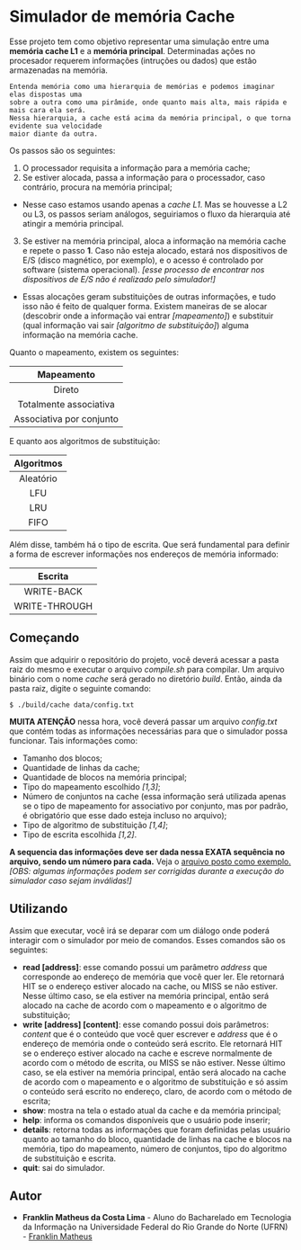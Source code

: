 # Simulador de memória Cache

Esse projeto tem como objetivo representar uma simulação entre uma **memória cache L1** e a **memória principal**.
Determinadas ações no procesador requerem informações (intruções ou dados) que estão armazenadas na memória. 

```
Entenda memória como uma hierarquia de memórias e podemos imaginar elas dispostas uma 
sobre a outra como uma pirâmide, onde quanto mais alta, mais rápida e mais cara ela será. 
Nessa hierarquia, a cache está acima da memória principal, o que torna evidente sua velocidade 
maior diante da outra.
```
Os passos são os seguintes:

1. O processador requisita a informação para a memória cache;
2. Se estiver alocada, passa a informação para o processador, caso contrário, procura na memória principal;
  * Nesse caso estamos usando apenas a *cache L1*. Mas se houvesse a L2 ou L3, os passos seriam análogos, seguiriamos o fluxo da hierarquia até atingir a memória principal.
3. Se estiver na memória principal, aloca a informação na memória cache e repete o passo **1**. Caso não esteja alocado, estará nos dispositivos de E/S (disco magnético, por exemplo), e o acesso é controlado por software (sistema operacional). *[esse processo de encontrar nos dispositivos de E/S não é realizado pelo simulador!]*

+ Essas alocações geram substituições de outras informações, e tudo isso não é feito de qualquer forma. Existem maneiras de se alocar (descobrir onde a informação vai entrar *[mapeamento]*) e substituir (qual informação vai sair *[algoritmo de substituição]*) alguma informação na memória cache.

Quanto o mapeamento, existem os seguintes:

| Mapeamento               |
|:------------------------:|
| Direto                   |
| Totalmente associativa   |
| Associativa por conjunto |

E quanto aos algoritmos de substituição:

| Algoritmos   |
|:------------:|
| Aleatório    |
| LFU          |
| LRU          |
| FIFO         |

Além disse, também há o tipo de escrita. Que será fundamental para definir a forma de escrever informações nos endereços de memória informado:

| Escrita        |
|:--------------:|
| WRITE-BACK     |
| WRITE-THROUGH  |

## Começando

Assim que adquirir o repositório do projeto, você deverá acessar a pasta raiz do mesmo e executar o arquivo *compile.sh* para compilar. Um arquivo binário com o nome *cache* será gerado no diretório *build*. Então, ainda da pasta raiz, digite o seguinte comando:

```
$ ./build/cache data/config.txt
```

**MUITA ATENÇÃO** nessa hora, você deverá passar um arquivo *config.txt* que contém todas as informações necessárias para que o simulador possa funcionar. Tais informações como:
  * Tamanho dos blocos;
  * Quantidade de linhas da cache;
  * Quantidade de blocos na memória principal;
  * Tipo do mapeamento escolhido *[1,3]*;
  * Número de conjuntos na cache (essa informação será utilizada apenas se o tipo de mapeamento for associativo por conjunto, mas por padrão, é obrigatório que esse dado esteja incluso no arquivo);
  * Tipo de algoritmo de substituição *[1,4]*;
  * Tipo de escrita escolhida *[1,2]*.

**A sequencia das informações deve ser dada nessa EXATA sequência no arquivo, sendo um número para cada.** Veja o [arquivo posto como exemplo.](https://github.com/FranklinMatheus/cache-simulator/blob/master/data/config.dat)
*[OBS: algumas informações podem ser corrigidas durante a execução do simulador caso sejam inválidas!]*


## Utilizando

Assim que executar, você irá se deparar com um diálogo onde poderá interagir com o simulador por meio de comandos. Esses comandos são os seguintes:
 * **read [address]**: esse comando possui um parâmetro *address* que corresponde ao endereço de memória que você quer ler. Ele retornará HIT se o endereço estiver alocado na cache, ou MISS se não estiver. Nesse último caso, se ela estiver na memória principal, então será alocado na cache de acordo com o mapeamento e o algoritmo de substituição;
 * **write [address] [content]**: esse comando possui dois parâmetros: *content* que é o conteúdo que você quer escrever e  *address* que é o endereço de memória onde o conteúdo será escrito. Ele retornará HIT se o endereço estiver alocado na cache e escreve normalmente de acordo com o método de escrita, ou MISS se não estiver. Nesse último caso, se ela estiver na memória principal, então será alocado na cache de acordo com o mapeamento e o algoritmo de substituição e só assim o conteúdo será escrito no endereço, claro, de acordo com o método de escrita;
 * **show**: mostra na tela o estado atual da cache e da memória principal;
 * **help**: informa os comandos disponíveis que o usuário pode inserir;
 * **details**: retorna todas as informações que foram definidas pelas usuário quanto ao tamanho do bloco, quantidade de linhas na cache e blocos na memória, tipo do mapeamento, número de conjuntos, tipo do algoritmo de substituição e escrita.
 * **quit**: sai do simulador.

## Autor

* **Franklin Matheus da Costa Lima** - Aluno do Bacharelado em Tecnologia da Informação na Universidade Federal do Rio Grande do Norte (UFRN) - [Franklin Matheus](https://github.com/FranklinMatheus)
